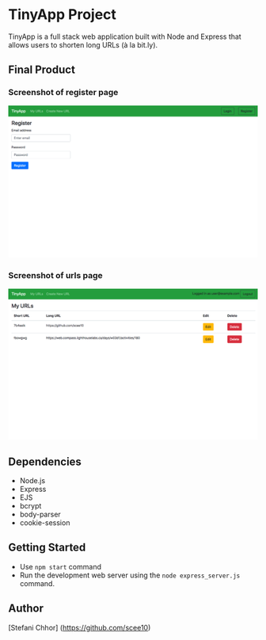 # TinyApp Project

TinyApp is a full stack web application built with Node and Express that allows users to shorten long URLs (à la bit.ly).

## Final Product

### Screenshot of register page
!["Screenshot of register page"](https://github.com/scee10/tinyapp/blob/master/docs/register-page.png?raw=true)

### Screenshot of urls page
!["Screenshot of urls page"](https://github.com/scee10/tinyapp/blob/master/docs/urls-page.png?raw=true)

## Dependencies

- Node.js
- Express
- EJS
- bcrypt
- body-parser
- cookie-session

## Getting Started

- Use `npm start` command
- Run the development web server using the `node express_server.js` command.

## Author
[Stefani Chhor] (https://github.com/scee10)
